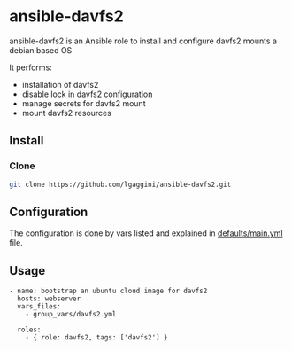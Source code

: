 # ansible-davfs2

ansible-davfs2 is an Ansible role to install and configure davfs2 mounts a debian based OS

It performs: 

* installation of davfs2
* disable lock in davfs2 configuration
* manage secrets for davfs2 mount
* mount davfs2 resources

## Install
### Clone
```bash
git clone https://github.com/lgaggini/ansible-davfs2.git
```
## Configuration

The configuration is done by vars listed and explained in [defaults/main.yml](https://github.com/lgaggini/ansible-davfs2/blob/master/defaults/main.yml) file.

## Usage

```
- name: bootstrap an ubuntu cloud image for davfs2
  hosts: webserver
  vars_files:
    - group_vars/davfs2.yml

  roles:
    - { role: davfs2, tags: ['davfs2'] }
```
